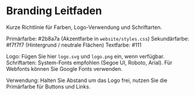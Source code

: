# Branding Leitfaden

Kurze Richtlinie für Farben, Logo-Verwendung und Schriftarten.

Primärfarbe: #2b8a7a (Akzentfarbe in `website/styles.css`)
Sekundärfarbe: #f7f7f7 (Hintergrund / neutrale Flächen)
Textfarbe: #111

Logo: Fügen Sie hier `logo.svg` und `logo.png` ein, wenn verfügbar.
Schriftarten: System-Fonts empfohlen (Segoe UI, Roboto, Arial). Für Webfonts können Sie Google Fonts verwenden.

Verwendung: Halten Sie Abstand um das Logo frei, nutzen Sie die Primärfarbe für Buttons und Links.
